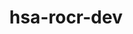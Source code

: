 ---
title: "hsa-rocr-dev"
layout: cache
categories: [package, develop]
meta: {"compilers": ["gcc@11.1.0", "gcc@11.4.0", "gcc@13.2.0"], "num_specs": 96, "num_specs_by_stack": {"e4s": 45, "gpu-tests": 27, "hep": 13, "ml-linux-x86_64-rocm": 11, "root": 96}, "oss": ["ubuntu20.04", "ubuntu22.04", "ubuntu24.04"], "platforms": ["linux"], "stacks": ["e4s", "gpu-tests", "hep", "ml-linux-x86_64-rocm", "root"], "targets": ["x86_64_v3"], "versions": ["5.5.1", "5.6.1", "5.7.1", "6.1.2", "6.3.3"]}
spec_details: [{"compiler": "gcc@11.1.0", "hash": "2afn3inruolhcpdc76j4sjxaax2wx6pc", "os": "ubuntu20.04", "platform": "linux", "size": "-", "stacks": ["gpu-tests", "root"], "target": "x86_64_v3", "variants": ["build_system=cmake", "build_type=Release", "generator=make", "+image", "~ipo", "+shared"], "versions": ["5.6.1"]}, {"compiler": "gcc@11.1.0", "hash": "2ezc537chg7izfnhbyewylvmi6lec7x3", "os": "ubuntu20.04", "platform": "linux", "size": "-", "stacks": ["gpu-tests", "root"], "target": "x86_64_v3", "variants": ["build_system=cmake", "build_type=Release", "generator=make", "+image", "~ipo", "+shared"], "versions": ["5.6.1"]}, {"compiler": "gcc@11.1.0", "hash": "2pfmdqlyfnywwm4ix3zqco2owis32pgh", "os": "ubuntu20.04", "platform": "linux", "size": "-", "stacks": ["gpu-tests", "root"], "target": "x86_64_v3", "variants": ["build_system=cmake", "build_type=Release", "generator=make", "+image", "~ipo", "patches:=9267179", "+shared"], "versions": ["5.6.1"]}, {"compiler": "gcc@11.1.0", "hash": "3b5wrgq5eakecpnviwzztoeocgxdpofn", "os": "ubuntu20.04", "platform": "linux", "size": "-", "stacks": ["gpu-tests", "root"], "target": "x86_64_v3", "variants": ["build_system=cmake", "build_type=Release", "generator=make", "+image", "~ipo", "patches:=9267179", "+shared"], "versions": ["5.6.1"]}, {"compiler": "gcc@11.4.0", "hash": "3cot3g22ki6y3bwky2q3jpnef52m7ear", "os": "ubuntu22.04", "platform": "linux", "size": "-", "stacks": ["hep", "root"], "target": "x86_64_v3", "variants": ["~asan", "build_system=cmake", "build_type=Release", "generator=make", "+image", "~ipo", "+shared"], "versions": ["5.7.1"]}, {"compiler": "gcc@11.1.0", "hash": "3gqwrkvcnjwl3uc73d6bmvvnbdgp2xbn", "os": "ubuntu20.04", "platform": "linux", "size": "-", "stacks": ["gpu-tests", "root"], "target": "x86_64_v3", "variants": ["build_system=cmake", "build_type=Release", "generator=make", "+image", "~ipo", "patches:=9267179", "+shared"], "versions": ["5.6.1"]}, {"compiler": "gcc@11.4.0", "hash": "3idrfbbu4mij65lc4jbru6z6ybjptvid", "os": "ubuntu22.04", "platform": "linux", "size": "-", "stacks": ["e4s", "root"], "target": "x86_64_v3", "variants": ["~asan", "build_system=cmake", "build_type=Release", "generator=make", "+image", "~ipo", "+shared"], "versions": ["6.3.3"]}, {"compiler": "gcc@11.4.0", "hash": "3izghi27ixbydqgiznlwrdgnl7bau2as", "os": "ubuntu22.04", "platform": "linux", "size": "-", "stacks": ["e4s", "root"], "target": "x86_64_v3", "variants": ["~asan", "build_system=cmake", "build_type=Release", "generator=make", "+image", "~ipo", "+shared"], "versions": ["6.3.3"]}, {"compiler": "gcc@13.2.0", "hash": "3xkccebh3maifpmpcu455ihbxugcsxvs", "os": "ubuntu24.04", "platform": "linux", "size": "-", "stacks": ["ml-linux-x86_64-rocm", "root"], "target": "x86_64_v3", "variants": ["~asan", "build_system=cmake", "build_type=Release", "generator=make", "+image", "~ipo", "+shared"], "versions": ["6.1.2"]}, {"compiler": "gcc@11.4.0", "hash": "46yxird7j3vet5txsbow3bvyup57vwmq", "os": "ubuntu22.04", "platform": "linux", "size": "-", "stacks": ["e4s", "root"], "target": "x86_64_v3", "variants": ["~asan", "build_system=cmake", "build_type=Release", "generator=make", "+image", "~ipo", "+shared"], "versions": ["6.3.3"]}, {"compiler": "gcc@11.4.0", "hash": "52lfelhvv4ogh42xpulje2xvognqeuix", "os": "ubuntu22.04", "platform": "linux", "size": "-", "stacks": ["e4s", "root"], "target": "x86_64_v3", "variants": ["~asan", "build_system=cmake", "build_type=Release", "generator=make", "+image", "~ipo", "+shared"], "versions": ["6.3.3"]}, {"compiler": "gcc@11.1.0", "hash": "5egqrwsegf2o3l44xcru6ivzon2kxhyj", "os": "ubuntu20.04", "platform": "linux", "size": "-", "stacks": ["gpu-tests", "root"], "target": "x86_64_v3", "variants": ["build_system=cmake", "build_type=Release", "generator=make", "+image", "~ipo", "+shared"], "versions": ["5.6.1"]}, {"compiler": "gcc@11.4.0", "hash": "5giuk5rkawkuazdafr4xzlxcu564jkrv", "os": "ubuntu22.04", "platform": "linux", "size": "-", "stacks": ["hep", "root"], "target": "x86_64_v3", "variants": ["~asan", "build_system=cmake", "build_type=Release", "generator=make", "+image", "~ipo", "+shared"], "versions": ["5.7.1"]}, {"compiler": "gcc@13.2.0", "hash": "64lmz7bv3k7xmaf42mqmvs5izutgs4nc", "os": "ubuntu24.04", "platform": "linux", "size": "-", "stacks": ["ml-linux-x86_64-rocm", "root"], "target": "x86_64_v3", "variants": ["~asan", "build_system=cmake", "build_type=Release", "generator=make", "+image", "~ipo", "+shared"], "versions": ["6.1.2"]}, {"compiler": "gcc@11.4.0", "hash": "6imr6t3izg3m36kj7qijo2uqufd4zqxq", "os": "ubuntu22.04", "platform": "linux", "size": "-", "stacks": ["e4s", "root"], "target": "x86_64_v3", "variants": ["~asan", "build_system=cmake", "build_type=Release", "generator=make", "+image", "~ipo", "+shared"], "versions": ["6.3.3"]}, {"compiler": "gcc@13.2.0", "hash": "722fml66epn4awuw2a5o3ndjwq2g6a5z", "os": "ubuntu24.04", "platform": "linux", "size": "-", "stacks": ["ml-linux-x86_64-rocm", "root"], "target": "x86_64_v3", "variants": ["~asan", "build_system=cmake", "build_type=Release", "generator=make", "+image", "~ipo", "+shared"], "versions": ["6.1.2"]}, {"compiler": "gcc@11.1.0", "hash": "75rhl7lyhxblq7cme36jbkb63m5tl3ew", "os": "ubuntu20.04", "platform": "linux", "size": "-", "stacks": ["gpu-tests", "root"], "target": "x86_64_v3", "variants": ["build_system=cmake", "build_type=Release", "generator=make", "+image", "~ipo", "+shared"], "versions": ["5.6.1"]}, {"compiler": "gcc@11.4.0", "hash": "7ie35oqrcv3wvok4zyclzvdllhv7hhhr", "os": "ubuntu22.04", "platform": "linux", "size": "-", "stacks": ["e4s", "root"], "target": "x86_64_v3", "variants": ["~asan", "build_system=cmake", "build_type=Release", "generator=make", "+image", "~ipo", "+shared"], "versions": ["6.3.3"]}, {"compiler": "gcc@11.4.0", "hash": "7juyporgcsiqicfr5taln3qfwouhrmcz", "os": "ubuntu22.04", "platform": "linux", "size": "-", "stacks": ["e4s", "root"], "target": "x86_64_v3", "variants": ["~asan", "build_system=cmake", "build_type=Release", "generator=make", "+image", "~ipo", "+shared"], "versions": ["6.3.3"]}, {"compiler": "gcc@11.4.0", "hash": "7layjvlv3qrkgcwwvhb2mpbuwqmuy2k2", "os": "ubuntu22.04", "platform": "linux", "size": "-", "stacks": ["e4s", "root"], "target": "x86_64_v3", "variants": ["~asan", "build_system=cmake", "build_type=Release", "generator=make", "+image", "~ipo", "+shared"], "versions": ["6.3.3"]}, {"compiler": "gcc@11.1.0", "hash": "7pp3dezwjtp4h5qntg2i3au4ww6wokpo", "os": "ubuntu20.04", "platform": "linux", "size": "-", "stacks": ["gpu-tests", "root"], "target": "x86_64_v3", "variants": ["build_system=cmake", "build_type=Release", "generator=make", "+image", "~ipo", "patches:=9267179", "+shared"], "versions": ["5.6.1"]}, {"compiler": "gcc@11.4.0", "hash": "bb64k5wtdi7r5mbq6x2mqxt4uikoxj5x", "os": "ubuntu22.04", "platform": "linux", "size": "-", "stacks": ["e4s", "root"], "target": "x86_64_v3", "variants": ["~asan", "build_system=cmake", "build_type=Release", "generator=make", "+image", "~ipo", "+shared"], "versions": ["6.3.3"]}, {"compiler": "gcc@11.1.0", "hash": "bdxcvd4gv4pl2a5xr7dwtwvfntop7nvx", "os": "ubuntu20.04", "platform": "linux", "size": "-", "stacks": ["gpu-tests", "root"], "target": "x86_64_v3", "variants": ["build_system=cmake", "build_type=Release", "generator=make", "+image", "~ipo", "patches:=9267179", "+shared"], "versions": ["5.6.1"]}, {"compiler": "gcc@11.4.0", "hash": "bgnbsogkxud4zlek2sn52bgyuihh6xpn", "os": "ubuntu22.04", "platform": "linux", "size": "-", "stacks": ["e4s", "root"], "target": "x86_64_v3", "variants": ["~asan", "build_system=cmake", "build_type=Release", "generator=make", "+image", "~ipo", "+shared"], "versions": ["6.3.3"]}, {"compiler": "gcc@11.4.0", "hash": "bikm36crxsag7zn27mmpsik2lz6f5vpn", "os": "ubuntu22.04", "platform": "linux", "size": "-", "stacks": ["e4s", "root"], "target": "x86_64_v3", "variants": ["~asan", "build_system=cmake", "build_type=Release", "generator=make", "+image", "~ipo", "+shared"], "versions": ["6.3.3"]}, {"compiler": "gcc@13.2.0", "hash": "cczhdxrrlmiqopj763r2gfwuqf4xz75i", "os": "ubuntu24.04", "platform": "linux", "size": "-", "stacks": ["ml-linux-x86_64-rocm", "root"], "target": "x86_64_v3", "variants": ["~asan", "build_system=cmake", "build_type=Release", "generator=make", "+image", "~ipo", "+shared"], "versions": ["6.1.2"]}, {"compiler": "gcc@11.4.0", "hash": "cdtsbqpdhss4jbfsmc7m4zl6wspycbvy", "os": "ubuntu22.04", "platform": "linux", "size": "-", "stacks": ["e4s", "root"], "target": "x86_64_v3", "variants": ["~asan", "build_system=cmake", "build_type=Release", "generator=make", "+image", "~ipo", "+shared"], "versions": ["6.3.3"]}, {"compiler": "gcc@13.2.0", "hash": "ckmuryruifwvnwo42ldfbbkz6ufzeyam", "os": "ubuntu24.04", "platform": "linux", "size": "-", "stacks": ["ml-linux-x86_64-rocm", "root"], "target": "x86_64_v3", "variants": ["~asan", "build_system=cmake", "build_type=Release", "generator=make", "+image", "~ipo", "+shared"], "versions": ["6.1.2"]}, {"compiler": "gcc@11.4.0", "hash": "d4peajd3oeovym3fdck2ogzwgzcki3e3", "os": "ubuntu22.04", "platform": "linux", "size": "-", "stacks": ["e4s", "root"], "target": "x86_64_v3", "variants": ["~asan", "build_system=cmake", "build_type=Release", "generator=make", "+image", "~ipo", "+shared"], "versions": ["6.3.3"]}, {"compiler": "gcc@13.2.0", "hash": "dk3hbdf26rml3ni5a5wuubzsztsmthfh", "os": "ubuntu24.04", "platform": "linux", "size": "-", "stacks": ["ml-linux-x86_64-rocm", "root"], "target": "x86_64_v3", "variants": ["~asan", "build_system=cmake", "build_type=Release", "generator=make", "+image", "~ipo", "+shared"], "versions": ["6.1.2"]}, {"compiler": "gcc@11.4.0", "hash": "dlkdystt36d6ygomplq5lqnrklh35z3i", "os": "ubuntu22.04", "platform": "linux", "size": "-", "stacks": ["hep", "root"], "target": "x86_64_v3", "variants": ["~asan", "build_system=cmake", "build_type=Release", "generator=make", "+image", "~ipo", "+shared"], "versions": ["5.7.1"]}, {"compiler": "gcc@11.4.0", "hash": "duwdrvr732cidnw3o2ktxbyaacez4xa3", "os": "ubuntu22.04", "platform": "linux", "size": "-", "stacks": ["hep", "root"], "target": "x86_64_v3", "variants": ["~asan", "build_system=cmake", "build_type=Release", "generator=make", "+image", "~ipo", "+shared"], "versions": ["5.7.1"]}, {"compiler": "gcc@13.2.0", "hash": "eenbupyfcicqwodt35rgaf6r3wq4a3t6", "os": "ubuntu24.04", "platform": "linux", "size": "-", "stacks": ["ml-linux-x86_64-rocm", "root"], "target": "x86_64_v3", "variants": ["~asan", "build_system=cmake", "build_type=Release", "generator=make", "+image", "~ipo", "+shared"], "versions": ["6.1.2"]}, {"compiler": "gcc@11.4.0", "hash": "enwmuofl6oemtdhsrbxv3tqcnvupupxj", "os": "ubuntu22.04", "platform": "linux", "size": "-", "stacks": ["e4s", "root"], "target": "x86_64_v3", "variants": ["~asan", "build_system=cmake", "build_type=Release", "generator=make", "+image", "~ipo", "+shared"], "versions": ["6.3.3"]}, {"compiler": "gcc@13.2.0", "hash": "eqpehyfynsog7fjyhvvxgcmgbfton7fz", "os": "ubuntu24.04", "platform": "linux", "size": "-", "stacks": ["ml-linux-x86_64-rocm", "root"], "target": "x86_64_v3", "variants": ["~asan", "build_system=cmake", "build_type=Release", "generator=make", "+image", "~ipo", "+shared"], "versions": ["6.1.2"]}, {"compiler": "gcc@11.1.0", "hash": "f7daxhmoujryjwgzchvwb2cma77kldki", "os": "ubuntu20.04", "platform": "linux", "size": "-", "stacks": ["gpu-tests", "root"], "target": "x86_64_v3", "variants": ["build_system=cmake", "build_type=Release", "generator=make", "+image", "~ipo", "+shared"], "versions": ["5.6.1"]}, {"compiler": "gcc@11.4.0", "hash": "fyvs7iywbxoet3bbd2yu3sihgfw3z3tb", "os": "ubuntu22.04", "platform": "linux", "size": "-", "stacks": ["e4s", "root"], "target": "x86_64_v3", "variants": ["~asan", "build_system=cmake", "build_type=Release", "generator=make", "+image", "~ipo", "+shared"], "versions": ["6.3.3"]}, {"compiler": "gcc@11.4.0", "hash": "gem6imface6yab6zxha2t2t5idvoir2j", "os": "ubuntu22.04", "platform": "linux", "size": "-", "stacks": ["hep", "root"], "target": "x86_64_v3", "variants": ["~asan", "build_system=cmake", "build_type=Release", "generator=make", "+image", "~ipo", "+shared"], "versions": ["5.7.1"]}, {"compiler": "gcc@11.4.0", "hash": "godsdkbmldwhr5igsgozyc3uowclve2m", "os": "ubuntu22.04", "platform": "linux", "size": "-", "stacks": ["hep", "root"], "target": "x86_64_v3", "variants": ["~asan", "build_system=cmake", "build_type=Release", "generator=make", "+image", "~ipo", "+shared"], "versions": ["5.7.1"]}, {"compiler": "gcc@11.4.0", "hash": "h6dfyb66yor4xtc3thn3mhcraslpojxb", "os": "ubuntu22.04", "platform": "linux", "size": "-", "stacks": ["e4s", "root"], "target": "x86_64_v3", "variants": ["~asan", "build_system=cmake", "build_type=Release", "generator=make", "+image", "~ipo", "+shared"], "versions": ["6.3.3"]}, {"compiler": "gcc@11.4.0", "hash": "hnflyph2t4f2b4q4eygyjtrybfp3yee2", "os": "ubuntu22.04", "platform": "linux", "size": "-", "stacks": ["e4s", "root"], "target": "x86_64_v3", "variants": ["~asan", "build_system=cmake", "build_type=Release", "generator=make", "+image", "~ipo", "+shared"], "versions": ["6.3.3"]}, {"compiler": "gcc@11.4.0", "hash": "hppoakdb5txifylq5oy7tnagmnw7yipt", "os": "ubuntu22.04", "platform": "linux", "size": "-", "stacks": ["hep", "root"], "target": "x86_64_v3", "variants": ["~asan", "build_system=cmake", "build_type=Release", "generator=make", "+image", "~ipo", "+shared"], "versions": ["5.7.1"]}, {"compiler": "gcc@11.1.0", "hash": "hxmyminfsuawazpbftuog7gmwr32iaea", "os": "ubuntu20.04", "platform": "linux", "size": "-", "stacks": ["gpu-tests", "root"], "target": "x86_64_v3", "variants": ["build_system=cmake", "build_type=Release", "generator=make", "+image", "~ipo", "patches:=9267179", "+shared"], "versions": ["5.6.1"]}, {"compiler": "gcc@11.4.0", "hash": "hy4kfu2rhma5ug273r6ccak4bxvqstfq", "os": "ubuntu22.04", "platform": "linux", "size": "-", "stacks": ["e4s", "root"], "target": "x86_64_v3", "variants": ["~asan", "build_system=cmake", "build_type=Release", "generator=make", "+image", "~ipo", "+shared"], "versions": ["6.3.3"]}, {"compiler": "gcc@11.4.0", "hash": "hzexfpuod3nxeyq4wsenk6i5lsgzpaeo", "os": "ubuntu22.04", "platform": "linux", "size": "-", "stacks": ["e4s", "root"], "target": "x86_64_v3", "variants": ["~asan", "build_system=cmake", "build_type=Release", "generator=make", "+image", "~ipo", "+shared"], "versions": ["6.3.3"]}, {"compiler": "gcc@13.2.0", "hash": "i552qilgaewk5vvku36aqjk6uwmtorxi", "os": "ubuntu24.04", "platform": "linux", "size": "-", "stacks": ["ml-linux-x86_64-rocm", "root"], "target": "x86_64_v3", "variants": ["~asan", "build_system=cmake", "build_type=Release", "generator=make", "+image", "~ipo", "+shared"], "versions": ["6.1.2"]}, {"compiler": "gcc@11.1.0", "hash": "ict7zznnzjxnaxtgwt64hbzjlbhya56p", "os": "ubuntu20.04", "platform": "linux", "size": "-", "stacks": ["gpu-tests", "root"], "target": "x86_64_v3", "variants": ["build_system=cmake", "build_type=Release", "generator=make", "+image", "~ipo", "patches:=9267179", "+shared"], "versions": ["5.6.1"]}, {"compiler": "gcc@11.1.0", "hash": "ifcjxpgmqmdi4qvj6iyxpnhuzd2srghk", "os": "ubuntu20.04", "platform": "linux", "size": "-", "stacks": ["gpu-tests", "root"], "target": "x86_64_v3", "variants": ["build_system=cmake", "build_type=Release", "generator=make", "+image", "~ipo", "patches:=9267179", "+shared"], "versions": ["5.6.1"]}, {"compiler": "gcc@11.4.0", "hash": "ij3shmqf3wqgvb2mnakr5wmt2czftz7b", "os": "ubuntu22.04", "platform": "linux", "size": "-", "stacks": ["e4s", "root"], "target": "x86_64_v3", "variants": ["~asan", "build_system=cmake", "build_type=Release", "generator=make", "+image", "~ipo", "+shared"], "versions": ["6.3.3"]}, {"compiler": "gcc@11.1.0", "hash": "j2uwrhwln7aqw7qp6oxm7pypd6wtidpa", "os": "ubuntu20.04", "platform": "linux", "size": "-", "stacks": ["gpu-tests", "root"], "target": "x86_64_v3", "variants": ["build_system=cmake", "build_type=Release", "generator=make", "+image", "~ipo", "patches:=71e6851", "+shared"], "versions": ["5.5.1"]}, {"compiler": "gcc@11.1.0", "hash": "jtk24hezxoptuwl3yvmh337bgcsrnwfj", "os": "ubuntu20.04", "platform": "linux", "size": "-", "stacks": ["gpu-tests", "root"], "target": "x86_64_v3", "variants": ["build_system=cmake", "build_type=Release", "generator=make", "+image", "~ipo", "+shared"], "versions": ["5.6.1"]}, {"compiler": "gcc@11.4.0", "hash": "kunhk7jgcrxft5xnvbcumgqprhap65t5", "os": "ubuntu22.04", "platform": "linux", "size": "-", "stacks": ["e4s", "root"], "target": "x86_64_v3", "variants": ["~asan", "build_system=cmake", "build_type=Release", "generator=make", "+image", "~ipo", "+shared"], "versions": ["6.3.3"]}, {"compiler": "gcc@11.4.0", "hash": "kzwkafjckdtyxz4vjbbsmav24ipcroo6", "os": "ubuntu22.04", "platform": "linux", "size": "-", "stacks": ["e4s", "root"], "target": "x86_64_v3", "variants": ["~asan", "build_system=cmake", "build_type=Release", "generator=make", "+image", "~ipo", "+shared"], "versions": ["6.3.3"]}, {"compiler": "gcc@11.4.0", "hash": "ldvnvrqs55rv6dzfhnzbemqmhzqmypju", "os": "ubuntu22.04", "platform": "linux", "size": "-", "stacks": ["e4s", "root"], "target": "x86_64_v3", "variants": ["~asan", "build_system=cmake", "build_type=Release", "generator=make", "+image", "~ipo", "+shared"], "versions": ["6.3.3"]}, {"compiler": "gcc@11.4.0", "hash": "mfff7yjpxsv4dmmq7dc2n3ujb2b7c53x", "os": "ubuntu22.04", "platform": "linux", "size": "-", "stacks": ["e4s", "root"], "target": "x86_64_v3", "variants": ["~asan", "build_system=cmake", "build_type=Release", "generator=make", "+image", "~ipo", "+shared"], "versions": ["6.3.3"]}, {"compiler": "gcc@11.4.0", "hash": "mplt5tncwxbqtjg2cigp5xbyy4xcpyui", "os": "ubuntu22.04", "platform": "linux", "size": "-", "stacks": ["e4s", "root"], "target": "x86_64_v3", "variants": ["~asan", "build_system=cmake", "build_type=Release", "generator=make", "+image", "~ipo", "+shared"], "versions": ["6.3.3"]}, {"compiler": "gcc@11.4.0", "hash": "nebxwb7adhz4t4p3rni4tachwzvvh4yw", "os": "ubuntu22.04", "platform": "linux", "size": "-", "stacks": ["e4s", "root"], "target": "x86_64_v3", "variants": ["~asan", "build_system=cmake", "build_type=Release", "generator=make", "+image", "~ipo", "+shared"], "versions": ["6.3.3"]}, {"compiler": "gcc@11.4.0", "hash": "ngvtgxhtohrw65takfv6mbsjt3bsq4b6", "os": "ubuntu22.04", "platform": "linux", "size": "-", "stacks": ["e4s", "root"], "target": "x86_64_v3", "variants": ["~asan", "build_system=cmake", "build_type=Release", "generator=make", "+image", "~ipo", "+shared"], "versions": ["6.3.3"]}, {"compiler": "gcc@11.4.0", "hash": "npyohxenc6aum27p4tni5tytfgayjsou", "os": "ubuntu22.04", "platform": "linux", "size": "-", "stacks": ["e4s", "root"], "target": "x86_64_v3", "variants": ["~asan", "build_system=cmake", "build_type=Release", "generator=make", "+image", "~ipo", "+shared"], "versions": ["6.3.3"]}, {"compiler": "gcc@11.4.0", "hash": "nqcp3bi2ognz5vxurpbuawtonnawxusz", "os": "ubuntu22.04", "platform": "linux", "size": "-", "stacks": ["e4s", "root"], "target": "x86_64_v3", "variants": ["~asan", "build_system=cmake", "build_type=Release", "generator=make", "+image", "~ipo", "+shared"], "versions": ["6.3.3"]}, {"compiler": "gcc@11.4.0", "hash": "nxwbdtkvlsxbo62vfyhmda75nwxw4rsn", "os": "ubuntu22.04", "platform": "linux", "size": "-", "stacks": ["e4s", "root"], "target": "x86_64_v3", "variants": ["~asan", "build_system=cmake", "build_type=Release", "generator=make", "+image", "~ipo", "+shared"], "versions": ["6.3.3"]}, {"compiler": "gcc@11.4.0", "hash": "o26zzfpg2qfir5mheh5zhgvkequfu5z7", "os": "ubuntu22.04", "platform": "linux", "size": "-", "stacks": ["e4s", "root"], "target": "x86_64_v3", "variants": ["~asan", "build_system=cmake", "build_type=Release", "generator=make", "+image", "~ipo", "+shared"], "versions": ["6.3.3"]}, {"compiler": "gcc@11.4.0", "hash": "o2na7ivbpl37xhcrowyqyps57x43se65", "os": "ubuntu22.04", "platform": "linux", "size": "-", "stacks": ["e4s", "root"], "target": "x86_64_v3", "variants": ["~asan", "build_system=cmake", "build_type=Release", "generator=make", "+image", "~ipo", "+shared"], "versions": ["6.3.3"]}, {"compiler": "gcc@11.4.0", "hash": "pheuhi53d4lnhrddj2o366ilxly3vryy", "os": "ubuntu22.04", "platform": "linux", "size": "-", "stacks": ["hep", "root"], "target": "x86_64_v3", "variants": ["~asan", "build_system=cmake", "build_type=Release", "generator=make", "+image", "~ipo", "+shared"], "versions": ["5.7.1"]}, {"compiler": "gcc@11.1.0", "hash": "qaelkdo2s52pu2ltlg2xcvmplgciosjw", "os": "ubuntu20.04", "platform": "linux", "size": "-", "stacks": ["gpu-tests", "root"], "target": "x86_64_v3", "variants": ["build_system=cmake", "build_type=Release", "generator=make", "+image", "~ipo", "patches:=9267179", "+shared"], "versions": ["5.6.1"]}, {"compiler": "gcc@11.4.0", "hash": "qiswmlgvqgchq5wem2im476z6uwzqvig", "os": "ubuntu22.04", "platform": "linux", "size": "-", "stacks": ["hep", "root"], "target": "x86_64_v3", "variants": ["~asan", "build_system=cmake", "build_type=Release", "generator=make", "+image", "~ipo", "+shared"], "versions": ["5.7.1"]}, {"compiler": "gcc@11.4.0", "hash": "qxgqqbh4dds7xgp4obt5r3w667daphha", "os": "ubuntu22.04", "platform": "linux", "size": "-", "stacks": ["e4s", "root"], "target": "x86_64_v3", "variants": ["~asan", "build_system=cmake", "build_type=Release", "generator=make", "+image", "~ipo", "+shared"], "versions": ["6.3.3"]}, {"compiler": "gcc@11.1.0", "hash": "rxpmywprniop77rg3iaqk4gy2umk4fca", "os": "ubuntu20.04", "platform": "linux", "size": "-", "stacks": ["gpu-tests", "root"], "target": "x86_64_v3", "variants": ["build_system=cmake", "build_type=Release", "generator=make", "+image", "~ipo", "+shared"], "versions": ["5.6.1"]}, {"compiler": "gcc@11.4.0", "hash": "s3lwk46f3hcaohoof6u7kls6rrhpjbew", "os": "ubuntu22.04", "platform": "linux", "size": "-", "stacks": ["e4s", "root"], "target": "x86_64_v3", "variants": ["~asan", "build_system=cmake", "build_type=Release", "generator=make", "+image", "~ipo", "+shared"], "versions": ["6.3.3"]}, {"compiler": "gcc@11.4.0", "hash": "s44e6wlke2xtypxehbnud3w2nznnj33o", "os": "ubuntu22.04", "platform": "linux", "size": "-", "stacks": ["e4s", "root"], "target": "x86_64_v3", "variants": ["~asan", "build_system=cmake", "build_type=Release", "generator=make", "+image", "~ipo", "+shared"], "versions": ["6.3.3"]}, {"compiler": "gcc@11.4.0", "hash": "sane3pofdk5d5olkk65rcgv6mw27zsn6", "os": "ubuntu22.04", "platform": "linux", "size": "-", "stacks": ["e4s", "root"], "target": "x86_64_v3", "variants": ["~asan", "build_system=cmake", "build_type=Release", "generator=make", "+image", "~ipo", "+shared"], "versions": ["6.3.3"]}, {"compiler": "gcc@11.4.0", "hash": "sgqmvxms65655d7s4cioj6btuuvcows4", "os": "ubuntu22.04", "platform": "linux", "size": "-", "stacks": ["e4s", "root"], "target": "x86_64_v3", "variants": ["~asan", "build_system=cmake", "build_type=Release", "generator=make", "+image", "~ipo", "+shared"], "versions": ["6.3.3"]}, {"compiler": "gcc@11.1.0", "hash": "shjgy2hi2wplzdwc5z4dopcf37guri2n", "os": "ubuntu20.04", "platform": "linux", "size": "-", "stacks": ["gpu-tests", "root"], "target": "x86_64_v3", "variants": ["build_system=cmake", "build_type=Release", "generator=make", "+image", "~ipo", "patches:=9267179", "+shared"], "versions": ["5.6.1"]}, {"compiler": "gcc@11.1.0", "hash": "tc37wq3xo3dwnfuu2ootmaadrnvedbez", "os": "ubuntu20.04", "platform": "linux", "size": "-", "stacks": ["gpu-tests", "root"], "target": "x86_64_v3", "variants": ["build_system=cmake", "build_type=Release", "generator=make", "+image", "~ipo", "+shared"], "versions": ["5.6.1"]}, {"compiler": "gcc@11.4.0", "hash": "titxtftiglnnpddewpu3ttv5vcw5hhzl", "os": "ubuntu22.04", "platform": "linux", "size": "-", "stacks": ["e4s", "root"], "target": "x86_64_v3", "variants": ["~asan", "build_system=cmake", "build_type=Release", "generator=make", "+image", "~ipo", "+shared"], "versions": ["6.3.3"]}, {"compiler": "gcc@11.1.0", "hash": "tvfrrzzuveanke5zkay5gdt3ad2j3bpg", "os": "ubuntu20.04", "platform": "linux", "size": "-", "stacks": ["gpu-tests", "root"], "target": "x86_64_v3", "variants": ["build_system=cmake", "build_type=Release", "generator=make", "+image", "~ipo", "patches:=9267179", "+shared"], "versions": ["5.6.1"]}, {"compiler": "gcc@11.1.0", "hash": "ty2jxkrtmwgqqqmqo3fur6f5xwlosct7", "os": "ubuntu20.04", "platform": "linux", "size": "-", "stacks": ["gpu-tests", "root"], "target": "x86_64_v3", "variants": ["build_system=cmake", "build_type=Release", "generator=make", "+image", "~ipo", "+shared"], "versions": ["5.6.1"]}, {"compiler": "gcc@11.4.0", "hash": "ueu3aw54jvmj2n743gkqqcwrhjixdg4t", "os": "ubuntu22.04", "platform": "linux", "size": "-", "stacks": ["hep", "root"], "target": "x86_64_v3", "variants": ["~asan", "build_system=cmake", "build_type=Release", "generator=make", "+image", "~ipo", "+shared"], "versions": ["5.7.1"]}, {"compiler": "gcc@11.4.0", "hash": "ug2xpoyw2yrceclpgacafx3jgs55uq7x", "os": "ubuntu22.04", "platform": "linux", "size": "-", "stacks": ["e4s", "root"], "target": "x86_64_v3", "variants": ["~asan", "build_system=cmake", "build_type=Release", "generator=make", "+image", "~ipo", "+shared"], "versions": ["6.3.3"]}, {"compiler": "gcc@11.1.0", "hash": "uqilkoxrhxn6r67qzlt4jqkquorebuyl", "os": "ubuntu20.04", "platform": "linux", "size": "-", "stacks": ["gpu-tests", "root"], "target": "x86_64_v3", "variants": ["build_system=cmake", "build_type=Release", "generator=make", "+image", "~ipo", "+shared"], "versions": ["5.6.1"]}, {"compiler": "gcc@11.4.0", "hash": "usccmfrocbvgirdryaumqskrbrl54lko", "os": "ubuntu22.04", "platform": "linux", "size": "-", "stacks": ["hep", "root"], "target": "x86_64_v3", "variants": ["~asan", "build_system=cmake", "build_type=Release", "generator=make", "+image", "~ipo", "+shared"], "versions": ["5.7.1"]}, {"compiler": "gcc@11.4.0", "hash": "vevpo6j2kwfermyjx3jd7zowpufbejeq", "os": "ubuntu22.04", "platform": "linux", "size": "-", "stacks": ["e4s", "root"], "target": "x86_64_v3", "variants": ["~asan", "build_system=cmake", "build_type=Release", "generator=make", "+image", "~ipo", "+shared"], "versions": ["6.3.3"]}, {"compiler": "gcc@13.2.0", "hash": "whitpgtsg6u3vclctu7pp52ahtyiffkp", "os": "ubuntu24.04", "platform": "linux", "size": "-", "stacks": ["ml-linux-x86_64-rocm", "root"], "target": "x86_64_v3", "variants": ["~asan", "build_system=cmake", "build_type=Release", "generator=make", "+image", "~ipo", "+shared"], "versions": ["6.1.2"]}, {"compiler": "gcc@11.1.0", "hash": "xcan3dv5wdvp5scn7ed5m5mn4czo5wdk", "os": "ubuntu20.04", "platform": "linux", "size": "-", "stacks": ["gpu-tests", "root"], "target": "x86_64_v3", "variants": ["build_system=cmake", "build_type=Release", "generator=make", "+image", "~ipo", "patches:=9267179", "+shared"], "versions": ["5.6.1"]}, {"compiler": "gcc@11.4.0", "hash": "xdvah2w3tvzhmzfcfhe7sc5uqwjy27v2", "os": "ubuntu22.04", "platform": "linux", "size": "-", "stacks": ["e4s", "root"], "target": "x86_64_v3", "variants": ["~asan", "build_system=cmake", "build_type=Release", "generator=make", "+image", "~ipo", "+shared"], "versions": ["6.3.3"]}, {"compiler": "gcc@11.4.0", "hash": "xjf3jknqh5xbdt7wvrnhau54copyawty", "os": "ubuntu22.04", "platform": "linux", "size": "-", "stacks": ["e4s", "root"], "target": "x86_64_v3", "variants": ["~asan", "build_system=cmake", "build_type=Release", "generator=make", "+image", "~ipo", "+shared"], "versions": ["6.3.3"]}, {"compiler": "gcc@11.4.0", "hash": "xqg6foghuiyr7r432rc6mfflnsg73uxb", "os": "ubuntu22.04", "platform": "linux", "size": "-", "stacks": ["e4s", "root"], "target": "x86_64_v3", "variants": ["~asan", "build_system=cmake", "build_type=Release", "generator=make", "+image", "~ipo", "+shared"], "versions": ["6.3.3"]}, {"compiler": "gcc@11.1.0", "hash": "xsvjju4q4dirysymijm6lw5m5wrztun4", "os": "ubuntu20.04", "platform": "linux", "size": "-", "stacks": ["gpu-tests", "root"], "target": "x86_64_v3", "variants": ["build_system=cmake", "build_type=Release", "generator=make", "+image", "~ipo", "+shared"], "versions": ["5.6.1"]}, {"compiler": "gcc@11.1.0", "hash": "y7qw62aq5uwex5rsa7sm7n77ps7dkcs6", "os": "ubuntu20.04", "platform": "linux", "size": "-", "stacks": ["gpu-tests", "root"], "target": "x86_64_v3", "variants": ["build_system=cmake", "build_type=Release", "generator=make", "+image", "~ipo", "patches:=9267179", "+shared"], "versions": ["5.6.1"]}, {"compiler": "gcc@11.1.0", "hash": "yudpoy7465s5t7j64ozexecrbyvijqdu", "os": "ubuntu20.04", "platform": "linux", "size": "-", "stacks": ["gpu-tests", "root"], "target": "x86_64_v3", "variants": ["build_system=cmake", "build_type=Release", "generator=make", "+image", "~ipo", "patches:=9267179", "+shared"], "versions": ["5.6.1"]}, {"compiler": "gcc@11.4.0", "hash": "yviwo7gw6akeiimeqgglfnlcnymmr4z2", "os": "ubuntu22.04", "platform": "linux", "size": "-", "stacks": ["hep", "root"], "target": "x86_64_v3", "variants": ["~asan", "build_system=cmake", "build_type=Release", "generator=make", "+image", "~ipo", "+shared"], "versions": ["5.7.1"]}, {"compiler": "gcc@11.1.0", "hash": "ywfahvzs3ah453pywelxxjjbxtfvvcgq", "os": "ubuntu20.04", "platform": "linux", "size": "-", "stacks": ["gpu-tests", "root"], "target": "x86_64_v3", "variants": ["build_system=cmake", "build_type=Release", "generator=make", "+image", "~ipo", "patches:=9267179", "+shared"], "versions": ["5.6.1"]}, {"compiler": "gcc@13.2.0", "hash": "ywtcx2lh4ohldnc5eytcsufgct6zewlr", "os": "ubuntu24.04", "platform": "linux", "size": "-", "stacks": ["ml-linux-x86_64-rocm", "root"], "target": "x86_64_v3", "variants": ["~asan", "build_system=cmake", "build_type=Release", "generator=make", "+image", "~ipo", "+shared"], "versions": ["6.1.2"]}, {"compiler": "gcc@11.4.0", "hash": "z5qtf3merk7edv46fwffmo2t5ymhjcnv", "os": "ubuntu22.04", "platform": "linux", "size": "-", "stacks": ["e4s", "root"], "target": "x86_64_v3", "variants": ["~asan", "build_system=cmake", "build_type=Release", "generator=make", "+image", "~ipo", "+shared"], "versions": ["6.3.3"]}, {"compiler": "gcc@11.4.0", "hash": "zk2os5qakl4hktvemkops4tihs22yzyg", "os": "ubuntu22.04", "platform": "linux", "size": "-", "stacks": ["hep", "root"], "target": "x86_64_v3", "variants": ["~asan", "build_system=cmake", "build_type=Release", "generator=make", "+image", "~ipo", "+shared"], "versions": ["5.7.1"]}, {"compiler": "gcc@11.4.0", "hash": "zt6orte7yqd4qjrh5myfgsi2mrjlexg5", "os": "ubuntu22.04", "platform": "linux", "size": "-", "stacks": ["e4s", "root"], "target": "x86_64_v3", "variants": ["~asan", "build_system=cmake", "build_type=Release", "generator=make", "+image", "~ipo", "+shared"], "versions": ["6.3.3"]}]
---